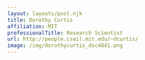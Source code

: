 ```yaml
---
layout: layouts/post.njk
title: Dorothy Curtis
affiliation: MIT
professionalTitle: Research Scientist
url: http://people.csail.mit.edu/~dcurtis/
image: /img/dorothycurtis_dsc4841.png
---
```

